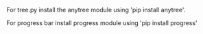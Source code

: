 For tree.py install the anytree module using 'pip install anytree'.

For progress bar install progress module using 'pip install progress'
